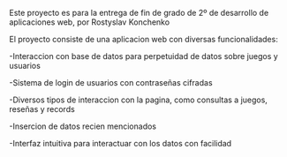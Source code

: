 Este proyecto es para la entrega de fin de grado de 2º de desarrollo de aplicaciones web, por Rostyslav Konchenko


El proyecto consiste de una aplicacion web con diversas funcionalidades:

 -Interaccion con base de datos para perpetuidad de datos sobre juegos y usuarios
 
 -Sistema de login de usuarios con contraseñas cifradas
 
 -Diversos tipos de interaccion con la pagina, como consultas a juegos, reseñas y records
 
 -Insercion de datos recien mencionados
 
 -Interfaz intuitiva para interactuar con los datos con facilidad
